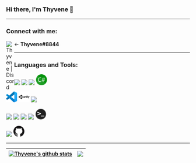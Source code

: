 ### Hi there, I'm Thyvene 👋

---

### Connect with me:

[<img align="left" alt="Thyvene | Discord" width="22px" src="https://cdn.jsdelivr.net/npm/simple-icons@v3/icons/discord.svg" />][discord]<- **Thyvene#8844**

---

### Languages and Tools:

<code><img  width="30px"   src="https://cdn.jsdelivr.net/gh/devicons/devicon/icons/ruby/ruby-plain-wordmark.svg" /></code>
<code><img width="30px"   src="https://cdn.jsdelivr.net/gh/devicons/devicon/icons/python/python-original-wordmark.svg" /></code>
<code><img width="30px"  src="https://cdn.jsdelivr.net/gh/devicons/devicon/icons/c/c-original.svg" /></code>
<code><img width="30px"  src="https://raw.githubusercontent.com/github/explore/80688e429a7d4ef2fca1e82350fe8e3517d3494d/topics/csharp/csharp.png" /></code>

<code><img  width="30px"   src="https://raw.githubusercontent.com/github/explore/80688e429a7d4ef2fca1e82350fe8e3517d3494d/topics/visual-studio-code/visual-studio-code.png" /></code>
<code><img  width="30px"   src="https://raw.githubusercontent.com/github/explore/80688e429a7d4ef2fca1e82350fe8e3517d3494d/topics/unity/unity.png" /></code>
<code><img width="30px"   src="https://cdn.jsdelivr.net/gh/devicons/devicon/icons/mysql/mysql-original-wordmark.svg" /></code>

<code><img width="30px"   src="https://cdn.jsdelivr.net/gh/devicons/devicon/icons/docker/docker-original.svg" /></code>
<code><img width="30px"   src="https://cdn.jsdelivr.net/gh/devicons/devicon/icons/linux/linux-original.svg" /></code>
<code><img width="30px"   src="https://cdn.jsdelivr.net/gh/devicons/devicon/icons/bash/bash-original.svg" /></code>
<code><img width="30px"   src="https://cdn.jsdelivr.net/gh/devicons/devicon/icons/nginx/nginx-original.svg" /></code>
<code><img width="30px"   src="https://raw.githubusercontent.com/github/explore/80688e429a7d4ef2fca1e82350fe8e3517d3494d/topics/terminal/terminal.png" /></code>

<code><img width="30px"   src="https://cdn.jsdelivr.net/gh/devicons/devicon/icons/git/git-plain-wordmark.svg" /></code>
<code><img width="30px"   src="https://raw.githubusercontent.com/github/explore/78df643247d429f6cc873026c0622819ad797942/topics/github/github.png" /></code>
<br />

---

| <a href="https://github.com/Thyvene/github-readme-stats"><img align="center" src="https://github-readme-stats.vercel.app/api?username=Thyvene&count_private=true&show_icons=true&hide_border=false&title_color=3B1F94f&icon_color=FFE500&bg_color=09131B&text_color=ffffff&border_color=0c1a25" alt="Thyvene's github stats" /></a> | <a href="https://github.com/Thyvene"><img align="center" src="https://github-readme-stats.vercel.app/api/top-langs/?username=Thyvene&show_icons=true&hide_border=false&title_color=3B1F94f&icon_color=FFE500&bg_color=09131B&text_color=ffffff&border_color=0c1a25" /></a> |
| ------------- | ------------- |

[discord]: thyvene#8131
